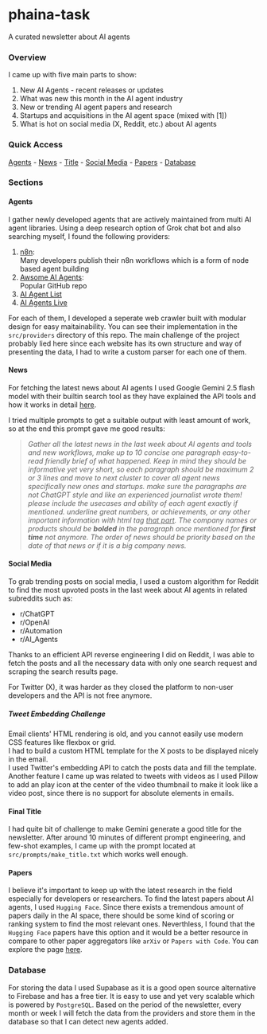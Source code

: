 # phaina-task
A curated newsletter about AI agents

### Overview
I came up with five main parts to show:
1. New AI Agents - recent releases or updates
2. What was new this month in the AI agent industry
3. New or trending AI agent papers and research
4. Startups and acquisitions in the AI agent space (mixed with [1])
5. What is hot on social media (X, Reddit, etc.) about AI agents

### Quick Access
[Agents](#agents) - [News](#news) - [Title](#title) - [Social Media](#social-media) -  [Papers](#papers) - [Database](#database)

### Sections
#### Agents
I gather newly developed agents that are actively maintained
from multi AI agent libraries.
Using a deep research option of Grok chat bot and also searching myself, I found the following providers:

1. [n8n](https://n8n.io/workflows/):\
Many developers publish their n8n workflows which is a form of node based agent building
2. [Awsome AI Agents](https://github.com/e2b-dev/awesome-ai-agents):\
Popular GitHub repo
3. [AI Agent List](https://aiagentslist.com/?sort=createdAt.desc)
4. [AI Agents Live](https://aiagentslive.com/agents/2)

For each of them, I developed a seperate web crawler built with modular design for easy maitainability.
You can see their implementation in the `src/providers` directory of this repo.
The main challenge of the project probably lied here since each website has its own structure and way of presenting the data, I had to write a custom parser for each one of them.

#### News
For fetching the latest news about AI agents I used Google Gemini 2.5 flash model with their builtin search tool as they have explained the API tools and how it works in detail [here](https://ai.google.dev/gemini-api/docs/google-search).

I tried multiple prompts to get a suitable output with least amount of work, so at the end this prompt gave me good results:
> *Gather all the latest news in the last week about AI agents and tools and new workflows, make up to 10 concise one paragraph easy-to-read friendly brief of what happened.
Keep in mind they should be informative yet very short, so each paragraph should be maximum 2 or 3 lines and move to next cluster to cover all agent news specifically new ones and startups.
make sure the paragraphs are not ChatGPT style and like an experienced journalist wrote them!
please include the usecases and ability of each agent exactly if mentioned.
underline great numbers, or achievements, or any other important information with html tag <u>that part</u>.
The company names or products should be **bolded** in the paragraph once mentioned for **first time** not anymore.
The order of news should be priority based on the date of that news or if it is a big company news.*

#### Social Media
To grab trending posts on social media, I used a custom algorithm for Reddit to find the most upvoted posts in the last week about AI agents in related subreddits such as:
- r/ChatGPT
- r/OpenAI
- r/Automation
- r/AI_Agents

Thanks to an efficient API reverse engineering I did on Reddit, I was able to fetch the posts and all the necessary data with only one search request and scraping the search results page.

For Twitter (X), it was harder as they closed the platform to non-user developers and the API is not free anymore.

##### Tweet Embedding Challenge
Email clients' HTML rendering is old, and you cannot easily use modern CSS features like flexbox or grid.\
I had to build a custom HTML template for the X posts to be displayed nicely in the email.\
I used Twitter's embedding API to catch the posts data and fill the template.\
Another feature I came up was related to tweets with videos as I used Pillow to add an play icon at the center of the video thumbnail to make it look like a video post, since there is no support for absolute elements in emails.

#### Final Title
I had quite bit of challenge to make Gemini generate a good title for the newsletter. After around 10 minutes of different prompt engineering, and few-shot examples, I came up with the prompt located at `src/prompts/make_title.txt` which works well enough.

#### Papers
I believe it's important to keep up with the latest research in the field especially for developers or researchers.
To find the latest papers about AI agents, I used `Hugging Face`. Since there exists a tremendous amount of papers daily in the AI space, there should be some kind of scoring or ranking system to find the most relevant ones. Neverthless, I found that the `Hugging Face` papers have this option and it would be a better resource in compare to other paper aggregators like `arXiv` or `Papers with Code`.
You can explore the page [here](https://huggingface.co/papers/month/2025-07?q=agent).

### Database
For storing the data I used Supabase as it is a good open source alternative to Firebase and has a free tier. It is easy to use and yet very scalable which is powered by `PostgreSQL`.
Based on the period of the newsletter, every month or week I will fetch the data from the providers and store them in the database so that I can detect new agents added.